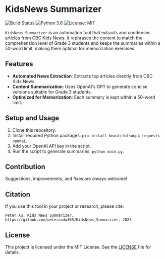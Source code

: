 # KidsNews Summarizer

![Build Status](https://img.shields.io/badge/build-passing-green.svg) ![Python 3.8](https://img.shields.io/badge/python-3.8-blue.svg) ![License: MIT](https://img.shields.io/badge/License-MIT-yellow.svg)

`KidsNews Summarizer` is an automation tool that extracts and condenses articles from CBC Kids News. It rephrases the content to match the comprehension level of Grade 3 students and keeps the summaries within a 50-word limit, making them optimal for memorization exercises.

## Features

- **Automated News Extraction**: Extracts top articles directly from CBC Kids News.
- **Content Summarization**: Uses OpenAI's GPT to generate concise versions suitable for Grade 3 students.
- **Optimized for Memorization**: Each summary is kept within a 50-word limit.

## Setup and Usage

1. Clone this repository.
2. Install required Python packages: `pip install beautifulsoup4 requests openai`.
3. Add your OpenAI API key in the script.
4. Run the script to generate summaries: `python main.py`.

## Contribution

Suggestions, improvements, and fixes are always welcome!

## Citation

If you use this tool in your project or research, please cite:

```
Peter Xu, Kids News Summarizer, https://github.com/peterandu365/KidsNews_Summarizer, 2023
```

## License

This project is licensed under the MIT License. See the [LICENSE](LICENSE) file for details.
